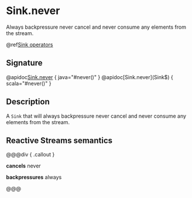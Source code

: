 # Sink.never

Always backpressure never cancel and never consume any elements from the stream.

@ref[Sink operators](../index.md#sink-operators)

## Signature

@apidoc[Sink.never](Sink$) { java="#never()" }
@apidoc[Sink.never](Sink$) { scala="#never()" }


## Description

A `Sink` that will always backpressure never cancel and never consume any elements from the stream.

## Reactive Streams semantics

@@@div { .callout }

**cancels** never

**backpressures** always

@@@


